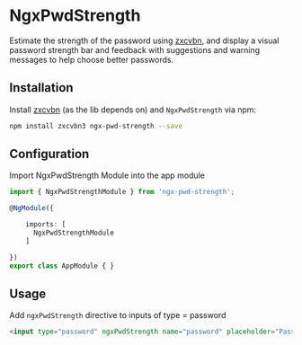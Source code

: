 # NgxPwdStrength

Estimate the strength of the password using [zxcvbn](https://github.com/dropbox/zxcvbn), and display a visual password strength bar
and feedback with suggestions and warning messages to help choose better passwords.

## Installation

Install [zxcvbn](https://github.com/dropbox/zxcvbn) (as the lib depends on) and `NgxPwdStrength` via npm:

```sh
npm install zxcvbn3 ngx-pwd-strength --save
```

## Configuration

Import NgxPwdStrength Module into the app module

```ts
import { NgxPwdStrengthModule } from 'ngx-pwd-strength';

@NgModule({

    imports: [
      NgxPwdStrengthModule
    ]

})
export class AppModule { }
```

## Usage

Add `ngxPwdStrength` directive to inputs of type = password

```html
<input type="password" ngxPwdStrength name="password" placeholder="Password">
```
